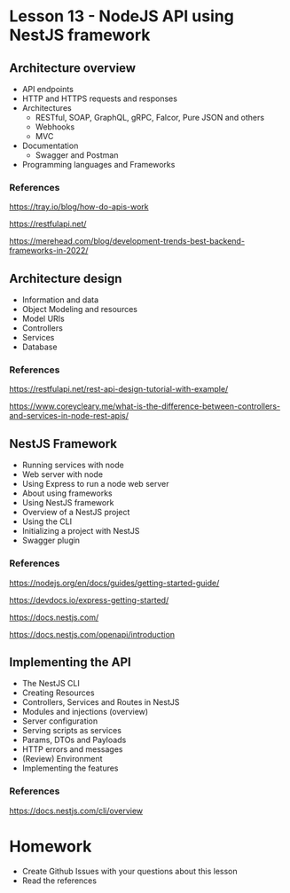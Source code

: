 # Lesson 13 - NodeJS API using NestJS framework
## Architecture overview
* API endpoints
* HTTP and HTTPS requests and responses
* Architectures
  * RESTful, SOAP,  GraphQL, gRPC, Falcor, Pure JSON and others
  * Webhooks
  * MVC
* Documentation
  * Swagger and Postman
* Programming languages and Frameworks
### References
https://tray.io/blog/how-do-apis-work

https://restfulapi.net/

https://merehead.com/blog/development-trends-best-backend-frameworks-in-2022/
## Architecture design
* Information and data
* Object Modeling and resources
* Model URIs
* Controllers
* Services
* Database
### References
https://restfulapi.net/rest-api-design-tutorial-with-example/

https://www.coreycleary.me/what-is-the-difference-between-controllers-and-services-in-node-rest-apis/
## NestJS Framework
* Running services with node
* Web server with node
* Using Express to run a node web server
* About using frameworks
* Using NestJS framework
* Overview of a NestJS project
* Using the CLI
* Initializing a project with NestJS
* Swagger plugin
### References
https://nodejs.org/en/docs/guides/getting-started-guide/

https://devdocs.io/express-getting-started/

https://docs.nestjs.com/

https://docs.nestjs.com/openapi/introduction
## Implementing the API
* The NestJS CLI
* Creating Resources
* Controllers, Services and Routes in NestJS
* Modules and injections (overview)
* Server configuration
* Serving scripts as services
* Params, DTOs and Payloads
* HTTP errors and messages
* (Review) Environment
* Implementing the features
### References
https://docs.nestjs.com/cli/overview

# Homework
* Create Github Issues with your questions about this lesson
* Read the references